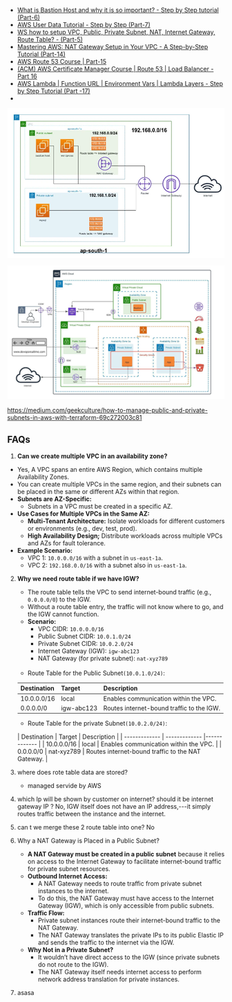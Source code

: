- [What is Bastion Host and why it is so important? - Step by Step tutorial (Part-6)](https://www.youtube.com/watch?v=pI6glWVEkcY&list=PL7iMyoQPMtAN4xl6oWzafqJebfay7K8KP&index=6)
- [AWS User Data Tutorial - Step by Step (Part-7)](https://www.youtube.com/watch?v=uxTi1iUu5gc&list=PL7iMyoQPMtAN4xl6oWzafqJebfay7K8KP&index=7)
- [WS how to setup VPC, Public, Private Subnet, NAT, Internet Gateway, Route Table? - (Part-5)](https://www.youtube.com/watch?v=43tIX7901Gs)
- [Mastering AWS: NAT Gateway Setup in Your VPC - A Step-by-Step Tutorial (Part-14)](https://www.youtube.com/watch?v=ydxEeVAqVdo)
- [AWS Route 53 Course | Part-15](https://www.youtube.com/watch?v=tXgOSt80Mtg)
- [(ACM) AWS Certificate Manager Course | Route 53 | Load Balancer - Part 16](https://www.youtube.com/watch?v=_bEPuvrjB5Y)
- [AWS Lambda | Function URL | Environment Vars | Lambda Layers - Step by Step Tutorial (Part -17)](https://www.youtube.com/watch?v=XFGSuj83wdc&t=14s)
- 

![vpc.png](../diagrams/vpc_1.png)

![img.png](../diagrams/vpc_2.png)

https://medium.com/geekculture/how-to-manage-public-and-private-subnets-in-aws-with-terraform-69c272003c81


## FAQs
1. **Can we create multiple VPC in an availability zone?**
  - Yes, A VPC spans an entire AWS Region, which contains multiple Availability Zones.
  - You can create multiple VPCs in the same region, and their subnets can be placed in the same or different AZs within that region.
  - **Subnets are AZ-Specific:**
    - Subnets in a VPC must be created in a specific AZ.
  - **Use Cases for Multiple VPCs in the Same AZ:**
    - **Multi-Tenant Architecture:** Isolate workloads for different customers or environments (e.g., dev, test, prod).
    - **High Availability Design;** Distribute workloads across multiple VPCs and AZs for fault tolerance.
  - **Example Scenario:**
    - VPC 1: `10.0.0.0/16` with a subnet in `us-east-1a`.
    - VPC 2: `192.168.0.0/16` with a subnet also in `us-east-1a`.
2. **Why we need route table if we have IGW?**
   - The route table tells the VPC to send internet-bound traffic (e.g., `0.0.0.0/0`) to the IGW.
   - Without a route table entry, the traffic will not know where to go, and the IGW cannot function.
   - **Scenario:**
     - VPC CIDR: `10.0.0.0/16`
     - Public Subnet CIDR: `10.0.1.0/24`
     - Private Subnet CIDR: `10.0.2.0/24`
     - Internet Gateway (IGW): `igw-abc123`
     - NAT Gateway (for private subnet): `nat-xyz789` <br/><br/>
   - Route Table for the Public Subnet`(10.0.1.0/24)`:
    
    | Destination  | Target | Description |
    | ------------- | ------------- |------------- |
    | 10.0.0.0/16 | local   | Enables communication within the VPC.   |
    | 0.0.0.0/0 | igw-abc123   | Routes internet-bound traffic to the IGW.   |
    - Route Table for the private Subnet`(10.0.2.0/24)`:

   | Destination  | Target | Description |
       | ------------- | ------------- |------------- |
   | 10.0.0.0/16 | local   | Enables communication within the VPC.   |
   | 0.0.0.0/0 | nat-xyz789   | Routes internet-bound traffic to the NAT Gateway.   |
3. where does rote table data are stored? 
   - managed servide by AWS
4. which Ip will be shown by customer on internet? should it be internet gateway IP ? No, IGW itself does not have an IP address,---it simply routes traffic between the instance and the internet.
5. can t we merge these 2 route table into one? No
6. Why a NAT Gateway is Placed in a Public Subnet?
   - **A NAT Gateway must be created in a public subnet** because it relies on access to the Internet Gateway to facilitate internet-bound traffic for private subnet resources.
   - **Outbound Internet Access:** 
     - A NAT Gateway needs to route traffic from private subnet instances to the internet.
     - To do this, the NAT Gateway must have access to the Internet Gateway (IGW), which is only accessible from public subnets.
   - **Traffic Flow:**
     - Private subnet instances route their internet-bound traffic to the NAT Gateway.
     - The NAT Gateway translates the private IPs to its public Elastic IP and sends the traffic to the internet via the IGW.
   - **Why Not in a Private Subnet?**
     - It wouldn’t have direct access to the IGW (since private subnets do not route to the IGW).
     - The NAT Gateway itself needs internet access to perform network address translation for private instances.
7. asasa
